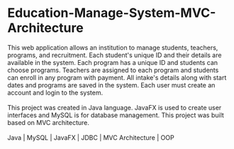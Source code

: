 # Education-Manage-System-MVC-Architecture
This web application allows an institution to manage students, teachers, programs, and recruitment. Each student's unique ID and their details are available in the system. Each program has a unique ID and students can choose programs. Teachers are assigned to each program and students can enroll in any program with payment. All intake's details along with start dates and programs are saved in the system. Each user must create an account and login to the system.<br><br>
This project was created in Java language. JavaFX is used to create user interfaces and MySQL is for database management. This project was built based on MVC architecture.<br><br>
Java | MySQL | JavaFX | JDBC | MVC Architecture | OOP
